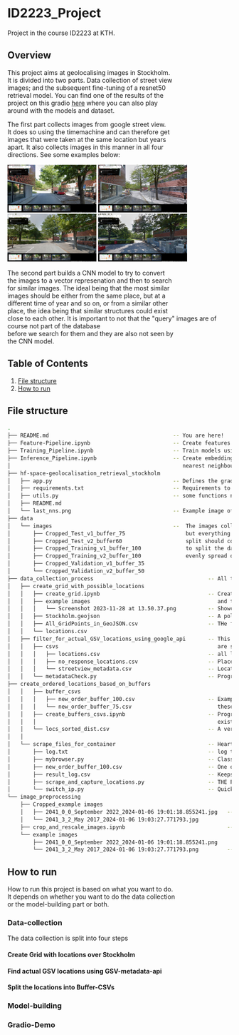# ID2223_Project
Project in the course ID2223 at KTH.

## Overview
This project aims at geolocalising images in Stockholm.  
It is divided into two parts. Data collection of street view  
images; and the subsequent fine-tuning of a resnet50  
retrieval model. You can find one of the results of the  
project on this gradio [here](https://huggingface.co/spaces/AdrianHR/geolocalisation_retrieval_stockholm) where you can also play  
around with the models and dataset.

The first part collects images from google street view.  
It does so using the timemachine and can therefore get  
images that were taken at the same location but years  
apart. It also collects images in this manner in all four  
directions. See some examples below:

<p float="left">
  <img src="image_preprocessing/example images/2041_1_1_July 2020_2024-01-06 19:02:03.729659.png" width="200" />
  <img src="image_preprocessing/example images/2041_1_2_May 2017_2024-01-06 19:02:10.773088.png" width="200" />
  <img src="image_preprocessing/example images/2041_1_3_July 2014_2024-01-06 19:02:17.705572.png" width="200" />
  <img src="image_preprocessing/example images/2041_1_4_July 2011_2024-01-06 19:02:24.588806.png" width="200" />
</p>

The second part builds a CNN model to try to convert  
the images to a vector represenation and then to search  
for similar images. The ideal being that the most similar  
images should be either from the same place, but at a  
different time of year and so on, or from a similar other  
place, the idea being that similar structures could exist  
close to each other. It is important to not that the 
"query" images are of course not part of the database  
before we search for them and they are also not seen by  
the CNN model.

## Table of Contents
1. [File structure](#file-structure)
2. [How to run](#how-to-run)

## File structure
``` bash
.
├── README.md                                       -- You are here!
├── Feature-Pipeline.ipynb                          -- Create features from the images and save them in a feature store Hopsworks
├── Training_Pipeline.ipynb                         -- Train models using multisimilarity-loss and a custom datagenerator.
├── Inference_Pipeline.ipynb                        -- Create embeddings from all images and save to feature store, also plot the
│                                                      nearest neighbours of chosen query images.
├── hf-space-geolocalisation_retrieval_stockholm
│   ├── app.py                                      -- Defines the gradio demo. Mostly similar to the inference pipeline
│   ├── requirements.txt                            -- Requirements to be sent to huggingface
│   ├── utils.py                                    -- some functions needed to run the app.py
│   ├── README.md
│   └── last_nns.png                                -- Example image of what the gradio app should produce.
├── data                                                
│   └── images                                      --  The images collected in the data collection process. Not all images are here
│       ├── Cropped_Test_v1_buffer_75                   but everything that is to be showcased for this project. Theoretically each 
│       ├── Cropped_Test_v2_buffer60                    split should contain an even spread of the entire city hence it makes sense
│       ├── Cropped_Training_v1_buffer_100              to split the datasets based on buffers to ensure that they are geographically
│       ├── Cropped_Training_v2_buffer_100              evenly spread out.
│       ├── Cropped_Validation_v1_buffer_35
│       └── Cropped_Validation_v2_buffer_50
├── data_collection_process                                    -- All the files related to the datacollection part. Accounts for 80 % of the project.
│   ├── create_grid_with_possible_locations
│   │   ├── create_grid.ipynb                                  -- Creates a grid of every point within about 10 meters in stockholm 
│   │   ├── example images                                        and then removes every point not in the polygon "stockholm.geojson" 
│   │   │   └── Screenshot 2023-11-28 at 13.50.37.png          -- Showcases how the grid looks and what locations we are searching for.
│   │   ├── Stockholm.geojson                                  -- A polygon of stockholm which excludes water and keeps central areas of the city
│   │   ├── All_GridPoints_in_GeoJSON.csv                      -- THe full grid created by the notebook, below is the filtered version.
│   │   └── locations.csv
│   ├── filter_for_actual_GSV_locations_using_google_api       -- This directory uses the grid points created in create_grid and checks if there
│   │   ├── csvs                                                  are streetview images at that location according to google SV metadata api
│   │   │   ├── locations.csv                                  -- all locations created in the directory above
│   │   │   ├── no_response_locations.csv                      -- Places where Google said there where no street view images.
│   │   │   └── streetview_metadata.csv                        -- Locations where there were SV images + their metadata often 10~ m away
│   │   └── metadataCheck.py                                   -- Program to call the API, I had this running on a cronscript every 3 minutes
├── create_ordered_locations_based_on_buffers
│   │   ├── buffer_csvs
│   │   │   ├── new_order_buffer_100.csv                       -- Example of the buffers contains x locations none within 100 meters of the other
│   │   │   └── new_order_buffer_75.csv                           these are used to search for SV images on google maps
│   │   ├── create_buffers_csvs.ipynb                          -- Program that creates csvs with all locations that are not within x meters from 
│   │   │                                                         existing locations. They are also ranked on proximity to old-town.
│   │   └── locs_sorted_dist.csv                               -- A version of the streetview_metadata but sorted based on proximity to oldtown.
│   │                                       
│   └── scrape_files_for_container                             -- Heart of the files to run datacollection
│       ├── log.txt                                            -- log that saves every run / error message
│       ├── mybrowser.py                                       -- Class that handles IP switching and setting up the webdriver
│       ├── new_order_buffer_100.csv                           -- One of the buffer files created earlier has 1800 locations that we will look for
│       ├── result_log.csv                                     -- Keeps track of what the latest ID that was scraped was.
│       ├── scrape_and_capture_locations.py                    -- THE PROGRAM, it switches ip and scrapes google and saves those images
│       └── switch_ip.py                                       -- Quick showcase to see that tor/privoxy are working when restarting the container
└── image_preprocessing
    ├── Cropped_example images
    │   ├── 2041_0_0_September 2022_2024-01-06 19:01:18.855241.jpg   -- Example images to showcase before / after crop/resize
    │   └── 2041_3_2_May 2017_2024-01-06 19:03:27.771793.jpg
    ├── crop_and_rescale_images.ipynb                                -- Turns the quite large images into 224x224 and image 
    └── example images                                                  crops everything that is not relevant to the image
        ├── 2041_0_0_September 2022_2024-01-06 19:01:18.855241.png
        └── 2041_3_2_May 2017_2024-01-06 19:03:27.771793.png         -- Example images to showcase before / after crop/resize
```

## How to run
How to run this project is based on what you want to do.  
It depends on whether you want to do the data collection  
or the model-building part or both. 

### Data-collection
The data collection is split into four steps
#### Create Grid with locations over Stockholm 
#### Find actual GSV locations using GSV-metadata-api
#### Split the locations into Buffer-CSVs


### Model-building

### Gradio-Demo

